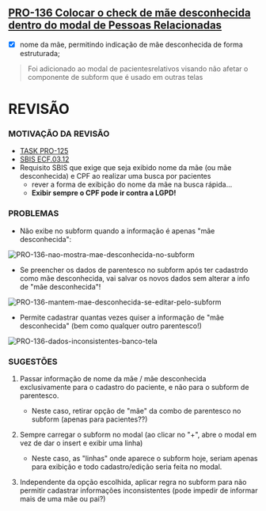 ## [PRO-136 Colocar o check de mãe desconhecida dentro do modal de Pessoas Relacionadas](https://feegow.atlassian.net/browse/PRO-136)
- [x] nome da mãe, permitindo indicação de mãe desconhecida de forma estruturada;
> Foi adicionado ao modal de pacientesrelativos visando não afetar o componente de subform que é usado em outras telas

# REVISÃO

### MOTIVAÇÃO DA REVISÃO
- [TASK PRO-125](https://feegow.atlassian.net/browse/PRO-125)
- [SBIS ECF.03.12](https://feegow.atlassian.net/wiki/spaces/FP/pages/1970241551/SBIS+Requisitos+Clinica+Ambulat+rio+2022+ECF#ECF.03.12----P)
- Requisito SBIS que exige que seja exibido nome da mãe (ou mãe desconhecida) e CPF ao realizar uma busca por pacientes
    - rever a forma de exibição do nome da mãe na busca rápida...
    - **Exibir sempre o CPF pode ir contra a LGPD!**

### PROBLEMAS
- Não exibe no subform quando a informação é apenas "mãe desconhecida":

![PRO-136-nao-mostra-mae-desconhecida-no-subform](https://user-images.githubusercontent.com/104787592/172000941-55af9572-af3c-4ffe-814d-4609544d4109.png)

- Se preencher os dados de parentesco no subform após ter cadastrdo como mãe desconhecida, vai salvar os novos dados sem alterar a info de "mãe desconhecida"!

![PRO-136-mantem-mae-desconhecida-se-editar-pelo-subform](https://user-images.githubusercontent.com/104787592/172000951-6da90027-fbdc-4da9-97bb-7c58a5d847ed.png)

- Permite cadastrar quantas vezes quiser a informação de "mãe desconhecida" (bem como qualquer outro parentesco!)

![PRO-136-dados-inconsistentes-banco-tela](https://user-images.githubusercontent.com/104787592/172000955-a44e6cfa-ee2f-40f3-847e-e346dd901a07.png)

### SUGESTÕES
  
1. Passar informação de nome da mãe / mãe desconhecida exclusivamente para o cadastro do paciente, e não para o subform de parentesco.
   - Neste caso, retirar opção de "mãe" da combo de parentesco no subform (apenas para pacientes??)

2. Sempre carregar o subform no modal (ao clicar no "+", abre o modal em vez de dar o insert e exibir uma linha)
    - Neste caso, as "linhas" onde aparece o subform hoje, seriam apenas para exibição e todo cadastro/edição seria feita no modal.

3. Independente da opção escolhida, aplicar regra no subform para não permitir cadastrar informações inconsistentes (pode impedir de informar mais de uma mãe ou pai?)
